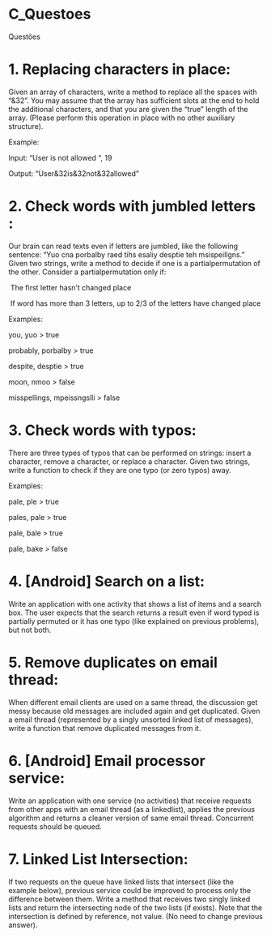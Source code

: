 # C_Questoes
Questões

# 1.   Replacing characters in place:
Given an array of characters, write a method to replace all the spaces with “&32”.
You may assume that the array has sufficient slots at the end to hold the additional
characters, and that you are given the “true” length of the array. (Please perform this
operation in place with no other auxiliary structure).<p>
Example:<p>
Input: “User is not allowed      “, 19<p>
Output: “User&32is&32not&32allowed”

# 2. Check words with jumbled letters :
Our brain can read texts even if letters are jumbled, like the following sentence:  “Yuo
cna porbalby raed tihs esaliy desptie teh msispeillgns.” Given two strings, write a
method to decide if one is a partial­permutation of the other. Consider a
partial­permutation only if:<p>
­ The first letter hasn’t changed place<p>
­ If word has more than 3 letters, up to 2/3 of the letters have changed place<p>
Examples:<p>
you, yuo ­> true<p>
probably, porbalby ­> true<p>
despite, desptie ­> true<p>
moon, nmoo ­> false<p>
misspellings, mpeissngslli ­> false<p>

# 3. Check words with typos:
There are three types of typos that can be performed on strings: insert a character,
remove a character, or replace a character. Given two strings, write a function to
check if they are one typo (or zero typos) away.<p>
Examples:<p>
pale, ple ­> true<p>
pales, pale ­> true<p>
pale, bale ­> true<p>
pale, bake ­> false<p>

# 4. [Android] Search on a list:
Write an application with one activity that shows a list of items and a search box. The
user expects that the search returns a result even if word typed is partially permuted
or it has one typo (like explained on previous problems), but not both.

# 5. Remove duplicates on email thread:
When different email clients are used on a same thread, the discussion get messy
because old messages are included again and get duplicated. Given a email thread
(represented by a singly unsorted linked list of messages), write a function that
remove duplicated messages from it.

# 6. [Android] Email processor service:
Write an application with one service (no activities) that receive requests from other
apps with an email thread (as a linked­list), applies the previous algorithm and
returns a cleaner version of same email thread. Concurrent requests should be
queued.

# 7. Linked List Intersection:
If two requests on the queue have linked lists that intersect (like the example below),
previous service could be improved to process only the difference between them.
Write a method that receives two singly linked lists and return the intersecting node
of the two lists (if exists). Note that the intersection is defined by reference, not value.
(No need to change previous answer).
